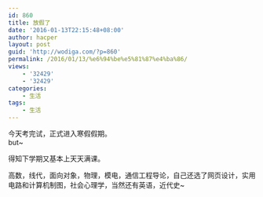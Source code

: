 ```yaml
---
id: 860
title: 放假了
date: '2016-01-13T22:15:48+08:00'
author: hacper
layout: post
guid: 'http://wodiga.com/?p=860'
permalink: /2016/01/13/%e6%94%be%e5%81%87%e4%ba%86/
views:
    - '32429'
    - '32429'
categories:
    - 生活
tags:
    - 生活
---
```


今天考完试，正式进入寒假假期。  
but~

得知下学期又基本上天天满课。

高数，线代，面向对象，物理，模电，通信工程导论，自己还选了网页设计，实用电路和计算机制图，社会心理学，当然还有英语，近代史~